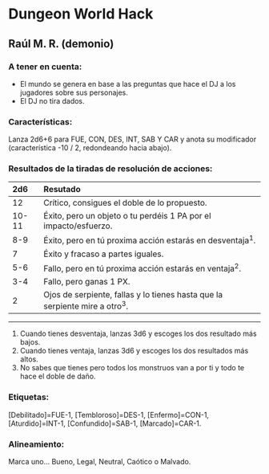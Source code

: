 # Dungeon World Hack## Raúl M. R. (demonio)### A tener en cuenta:* El mundo se genera en base a las preguntas que hace el DJ a los jugadores sobre sus personajes.* El DJ no tira dados.### Características:Lanza 2d6+6 para FUE, CON, DES, INT, SAB Y CAR y anota su modificador (característica -10 / 2, redondeando hacia abajo).### Resultados de la tiradas de resolución de acciones:| 2d6 | Resutado || :---- | :---- || 12 | Crítico, consigues el doble de lo propuesto. || 10-11 | Éxito, pero un objeto o tu perdéis 1 PA por el impacto/esfuerzo. || 8-9 | Éxito, pero en tú proxima acción estarás en desventaja<sup>1</sup>. || 7 | Éxito y fracaso a partes iguales. || 5-6 | Fallo, pero en tú proxima acción estarás en ventaja<sup>2</sup>. || 3-4 | Fallo, pero ganas 1 PX. || 2 | Ojos de serpiente, fallas y lo tienes hasta que la serpiente mire a otro<sup>3</sup>. |---1. Cuando tienes desventaja, lanzas 3d6 y escoges los dos resultado más bajos.  2. Cuando tienes ventaja, lanzas 3d6 y escoges los dos resultados más altos.3. No sabes que tienes pero todos los monstruos van a por ti y todo te hace el doble de daño.### Etiquetas:[Debilitado]=FUE-1, [Tembloroso]=DES-1, [Enfermo]=CON-1, [Aturdido]=INT-1, [Confundido]=SAB-1, [Marcado]=CAR-1.### Alineamiento:Marca uno... Bueno, Legal, Neutral, Caótico o Malvado.